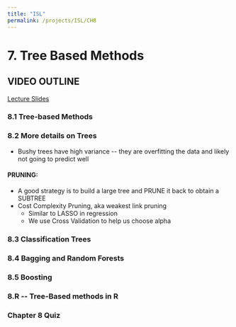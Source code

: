 ```yaml
---
title: "ISL"
permalink: /projects/ISL/CH8
---
```


# 7. Tree Based Methods

## VIDEO OUTLINE

[Lecture Slides](https://courses.edx.org/assets/courseware/v1/62c570de505d28b78e8e4ea932daddf2/asset-v1:StanfordOnline+STATSX0001+1T2020+type@asset+block/trees-handout.pdf)

### 8.1 Tree-based Methods

### 8.2 More details on Trees

- Bushy trees have high variance -- they are overfitting the data and likely not going to predict well

#### PRUNING:

- A good strategy is to build a large tree and PRUNE it back to obtain a SUBTREE
- Cost Complexity Pruning, aka weakest link pruning
  - Similar to LASSO in regression
  - We use Cross Validation to help us choose alpha

### 8.3 Classification Trees

### 8.4 Bagging and Random Forests

### 8.5 Boosting

### 8.R -- Tree-Based methods in R

### Chapter 8 Quiz
